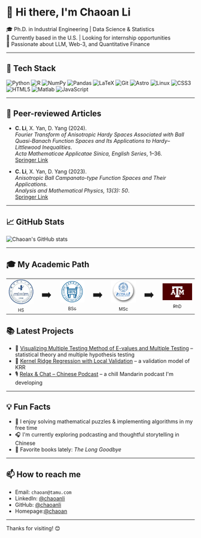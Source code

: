 # 👋 Hi there, I'm Chaoan Li

🎓 Ph.D. in Industrial Engineering | Data Science & Statistics  
📍 Currently based in the U.S. | Looking for internship opportunities  
🧠 Passionate about LLM, Web-3, and Quantitative Finance

---

## 🧰 Tech Stack

![Python](https://img.shields.io/badge/Python-3776AB?style=flat&logo=python&logoColor=white)
![R](https://img.shields.io/badge/R-276DC3?style=flat&logo=r&logoColor=white)
![NumPy](https://img.shields.io/badge/NumPy-013243?style=flat&logo=numpy)
![Pandas](https://img.shields.io/badge/Pandas-150458?style=flat&logo=pandas)
![LaTeX](https://img.shields.io/badge/LaTeX-008080?style=flat&logo=latex)
![Git](https://img.shields.io/badge/Git-F05032?style=flat&logo=git)
![Astro](https://img.shields.io/badge/Astro-FF5D01?style=flat&logo=astro&logoColor=white)
![Linux](https://img.shields.io/badge/Linux-FCC624?style=flat&logo=linux&logoColor=black)
![CSS3](https://img.shields.io/badge/CSS3-1572B6?style=flat&logo=css3&logoColor=white)
![HTML5](https://img.shields.io/badge/HTML5-E34F26?style=flat&logo=html5&logoColor=white)
![Matlab](https://img.shields.io/badge/Matlab-0076A8?style=flat&logo=MathWorks&logoColor=white)
![JavaScript](https://img.shields.io/badge/JavaScript-F7DF1E?style=flat&logo=JavaScript&logoColor=black)

---

## 📝 Peer-reviewed Articles

- **C. Li**, X. Yan, D. Yang (2024).  
  *Fourier Transform of Anisotropic Hardy Spaces Associated with Ball Quasi-Banach Function Spaces and Its Applications to Hardy–Littlewood Inequalities*.  
  *Acta Mathematicae Applicatae Sinica, English Series*, 1–36.  
  [Springer Link](https://link.springer.com/article/10.1007/s10255-024-1124-5)

- **C. Li**, X. Yan, D. Yang (2023).  
  *Anisotropic Ball Campanato-type Function Spaces and Their Applications*.  
  *Analysis and Mathematical Physics, 13(3): 50*.  
  [Springer Link](https://link.springer.com/article/10.1007/s13324-023-00814-w)

---

## 📈 GitHub Stats

![Chaoan's GitHub stats](https://github-readme-stats.vercel.app/api?username=chaoanli&show_icons=true&theme=tokyonight)

---



## 🎓 My Academic Path
<table align="center">
  <tr>
    <td align="center">
      <a href="https://www.hzsdyfz.com.cn/" target="_blank">
        <img src="https://raw.githubusercontent.com/ChaoanLi/assets/main/hsy.png" width="70"/><br/>
        <sub>HS</sub>
      </a>
    </td>
    <td align="center" style="font-size: 30px;">➡️</td>
    <td align="center">
      <a href="https://en.ustb.edu.cn/" target="_blank">
        <img src="https://raw.githubusercontent.com/ChaoanLi/assets/main/ustb.png" width="70"/><br/>
        <sub>BSc</sub>
      </a>
    </td>
    <td align="center" style="font-size: 30px;">➡️</td>
    <td align="center">
      <a href="https://math.bnu.edu.cn/" target="_blank">
        <img src="https://raw.githubusercontent.com/ChaoanLi/assets/main/bnu.png" width="70"/><br/>
        <sub>MSc</sub>
      </a>
    </td>
    <td align="center" style="font-size: 30px;">➡️</td>
    <td align="center">
      <a href="https://engineering.tamu.edu/industrial/" target="_blank">
        <img src="https://raw.githubusercontent.com/ChaoanLi/assets/main/tamu.png" width="85"/><br/>
        <sub>PhD</sub>
      </a>
    </td>
  </tr>
</table>





## 📚 Latest Projects

- 🔬 [Visualizing Multiple Testing Method of E-values and Multiple Testing](https://github.com/ChaoanLi/E-value) – statistical theory and multiple hypothesis testing  
- 🧮 [Kernel Ridge Regression with Local Validation](https://github.com/ChaoanLi/local-validation) – a validation model of KRR  
- 🎙️ [Relax & Chat – Chinese Podcast](https://podcasts.apple.com/cn/podcast/%E8%BD%BB%E6%9D%BE%E6%84%89%E5%BF%AB/id1802566456) – a chill Mandarin podcast I'm developing

---

## 💡 Fun Facts

- 🧩 I enjoy solving mathematical puzzles & implementing algorithms in my free time
- 🎧 I'm currently exploring podcasting and thoughtful storytelling in Chinese
- 📖 Favorite books lately: *The Long Goodbye*

---

## 📫 How to reach me

- Email: `chaoan@tamu.com`  
- LinkedIn: [@chaoanli](https://linkedin.com/in/chaoan-li-4036a6323)  
- GitHub: [@chaoanli](https://github.com/ChaoanLi)
- Homepage:[@chaoan](https://chaoanli.github.io/)

---

Thanks for visiting! 😊
